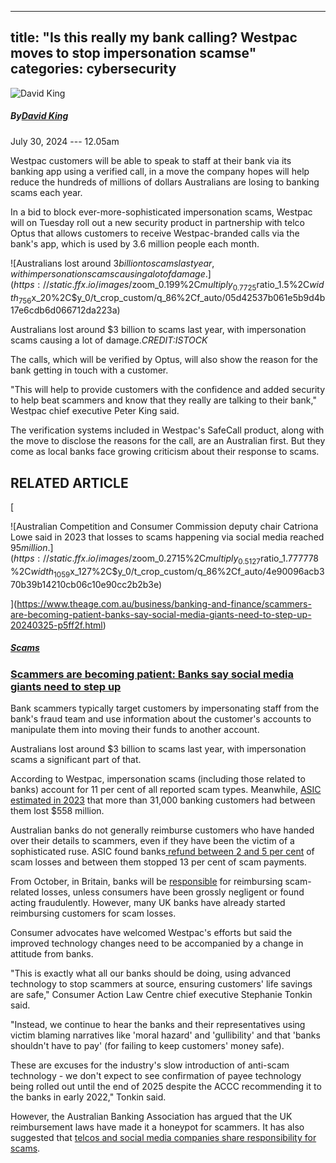 
---
title: "Is this really my bank calling? Westpac moves to stop impersonation scamse"
categories: cybersecurity
---


![David King](https://static.ffx.io/images/$width_72%2C$height_72/t_crop_fill/q_86%2Cf_auto/72be35384ba0775c0e2974b45afcc3a9a7031e54)

##### By[David King](https://www.theage.com.au/by/david-king-p4yvvc "Articles by David King")

July 30, 2024 --- 12.05am

Westpac customers will be able to speak to staff at their bank via its banking app using a verified call, in a move the company hopes will help reduce the hundreds of millions of dollars Australians are losing to banking scams each year.

In a bid to block ever-more-sophisticated impersonation scams, Westpac will on Tuesday roll out a new security product in partnership with telco Optus that allows customers to receive Westpac-branded calls via the bank's app, which is used by 3.6 million people each month.

![Australians lost around $3 billion to scams last year, with impersonation scams causing a lot of damage.](https://static.ffx.io/images/$zoom_0.199%2C$multiply_0.7725%2C$ratio_1.5%2C$width_756%2C$x_20%2C$y_0/t_crop_custom/q_86%2Cf_auto/05d42537b061e5b9d4b17e6cdb6d066712da223a)

Australians lost around $3 billion to scams last year, with impersonation scams causing a lot of damage.*CREDIT:ISTOCK*

The calls, which will be verified by Optus, will also show the reason for the bank getting in touch with a customer.

"This will help to provide customers with the confidence and added security to help beat scammers and know that they really are talking to their bank," Westpac chief executive Peter King said.

The verification systems included in Westpac's SafeCall product, along with the move to disclose the reasons for the call, are an Australian first. But they come as local banks face growing criticism about their response to scams.

RELATED ARTICLE
---------------

[

![Australian Competition and Consumer Commission deputy chair Catriona Lowe said in 2023 that losses to scams happening via social media reached $95 million.](https://static.ffx.io/images/$zoom_0.2715%2C$multiply_0.5127%2C$ratio_1.777778%2C$width_1059%2C$x_127%2C$y_0/t_crop_custom/q_86%2Cf_auto/4e90096acb370b39b14210cb06c10e90cc2b2b3e)

](https://www.theage.com.au/business/banking-and-finance/scammers-are-becoming-patient-banks-say-social-media-giants-need-to-step-up-20240325-p5ff2f.html)

##### [Scams](https://www.theage.com.au/topic/scams-61k)

### [Scammers are becoming patient: Banks say social media giants need to step up](https://www.theage.com.au/business/banking-and-finance/scammers-are-becoming-patient-banks-say-social-media-giants-need-to-step-up-20240325-p5ff2f.html)

Bank scammers typically target customers by impersonating staff from the bank's fraud team and use information about the customer's accounts to manipulate them into moving their funds to another account.

Australians lost around $3 billion to scams last year, with impersonation scams a significant part of that.

According to Westpac, impersonation scams (including those related to banks) account for 11 per cent of all reported scam types. Meanwhile, [ASIC estimated in 2023](https://asic.gov.au/regulatory-resources/find-a-document/reports/rep-761-scam-prevention-detection-and-response-by-the-four-major-banks/) that more than 31,000 banking customers had between them lost $558 million.

Australian banks do not generally reimburse customers who have handed over their details to scammers, even if they have been the victim of a sophisticated ruse. ASIC found banks[ refund between 2 and 5 per cent](https://www.theage.com.au/business/consumer-affairs/did-your-husband-do-it-97-000-scam-victim-shocked-at-bank-question-20230419-p5d1nz.html) of scam losses and between them stopped 13 per cent of scam payments.

From October, in Britain, banks will be [responsible](https://www.psr.org.uk/media/kwlgyzti/ps23-4-app-scams-policy-statement-dec-2023.pdf) for reimbursing scam-related losses, unless consumers have been grossly negligent or found acting fraudulently. However, many UK banks have already started reimbursing customers for scam losses.

Consumer advocates have welcomed Westpac's efforts but said the improved technology changes need to be accompanied by a change in attitude from banks.

"This is exactly what all our banks should be doing, using advanced technology to stop scammers at source, ensuring customers' life savings are safe," Consumer Action Law Centre chief executive Stephanie Tonkin said.

"Instead, we continue to hear the banks and their representatives using victim blaming narratives like 'moral hazard' and 'gullibility' and that 'banks shouldn't have to pay' (for failing to keep customers' money safe).

These are excuses for the industry's slow introduction of anti-scam technology - we don't expect to see confirmation of payee technology being rolled out until the end of 2025 despite the ACCC recommending it to the banks in early 2022," Tonkin said.

However, the Australian Banking Association has argued that the UK reimbursement laws have made it a honeypot for scammers. It has also suggested that [telcos and social media companies share responsibility for scams](https://www.ausbanking.org.au/anna-bligh-interview-on-the-project/).
